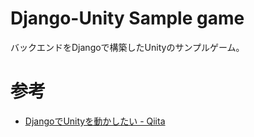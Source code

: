 # Django-Unity Sample game

バックエンドをDjangoで構築したUnityのサンプルゲーム。

# 参考

* [DjangoでUnityを動かしたい - Qiita](https://qiita.com/ebiflyyyyyyyy/items/c0a959e0859a16dd316e)